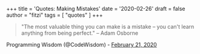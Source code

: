 +++
title = 'Quotes: Making Mistakes'
date = '2020-02-26'
draft = false
author = "fitzi"
tags = [ "quotes" ]
+++

>"The most valuable thing you can make is a mistake – you can't learn anything from being perfect." – Adam Osborne

Programming Wisdom (@CodeWisdom) - [February 21, 2020](https://twitter.com/CodeWisdom/status/1230915139857154049?ref_src=twsrc%5Etfw)
